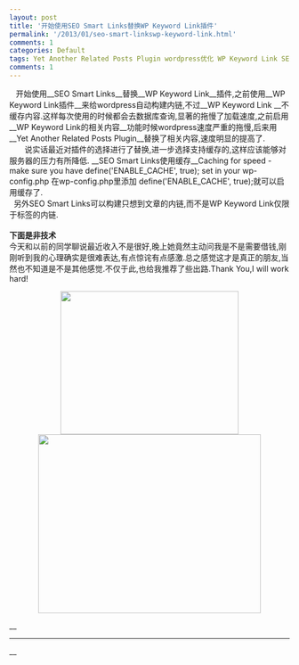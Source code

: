 ```yaml
---
layout: post
title: '开始使用SEO Smart Links替换WP Keyword Link插件'
permalink: '/2013/01/seo-smart-linkswp-keyword-link.html'
comments: 1
categories: Default
tags: Yet Another Related Posts Plugin wordpress优化 WP Keyword Link SEO Smart Links 缓存优化 wordpress插件
comments: 1
---
```

&nbsp; &nbsp;开始使用__SEO Smart Links__替换__WP Keyword Link__插件,之前使用__WP Keyword Link插件__来给wordpress自动构建内链,不过__WP Keyword Link __不缓存内容.这样每次使用的时候都会去数据库查询,显著的拖慢了加载速度,之前启用__WP Keyword Link的相关内容__功能时候wordpress速度严重的拖慢,后来用__Yet Another Related Posts Plugin__替换了相关内容,速度明显的提高了.  
&nbsp; &nbsp; &nbsp; &nbsp;说实话最近对插件的选择进行了替换,进一步选择支持缓存的,这样应该能够对服务器的压力有所降低. __SEO Smart Links使用缓存__Caching for speed - make sure you have define('ENABLE_CACHE', true); set in your wp-config.php 在wp-config.php里添加 define('ENABLE_CACHE', true);就可以启用缓存了.   
&nbsp; 另外SEO Smart Links可以构建只想到文章的内链,而不是WP Keyword Link仅限于标签的内链.  
__&nbsp;&nbsp;__  
__下面是非技术__  
今天和以前的同学聊说最近收入不是很好,晚上她竟然主动问我是不是需要借钱,刚刚听到我的心理确实是很难表达,有点惊诧有点感激.总之感觉这才是真正的朋友,当然也不知道是不是其他感觉.不仅于此,也给我推荐了些出路.Thank You,I will work hard!  

<div class="separator" style="clear: both; text-align: center;"><a href="http://4.bp.blogspot.com/-3eQfGSjLg-o/UPWBzQzI3bI/AAAAAAAAuGE/si0Ws7uYgoE/s1600/will-bryant-work-hard-eat-sandwiches-small-print-1-lg.jpg" imageanchor="1" style="margin-left: 1em; margin-right: 1em;"><img border="0" height="257" src="http://4.bp.blogspot.com/-3eQfGSjLg-o/UPWBzQzI3bI/AAAAAAAAuGE/si0Ws7uYgoE/s1600/will-bryant-work-hard-eat-sandwiches-small-print-1-lg.jpg" width="320"/></a></div>

  

<div class="separator" style="clear: both; text-align: center;"></div>

<div class="separator" style="clear: both; text-align: center;"></div>

<div class="separator" style="clear: both; text-align: center;"><a href="http://4.bp.blogspot.com/-3eQfGSjLg-o/UPWBzQzI3bI/AAAAAAAAuGE/si0Ws7uYgoE/s1600/will-bryant-work-hard-eat-sandwiches-small-print-1-lg.jpg" imageanchor="1" style="margin-left: 1em; margin-right: 1em;"><img border="0" height="321" src="http://4.bp.blogspot.com/-3eQfGSjLg-o/UPWBzQzI3bI/AAAAAAAAuGE/si0Ws7uYgoE/s1600/will-bryant-work-hard-eat-sandwiches-small-print-1-lg.jpg" width="400"/></a></div>

__  
____  
__